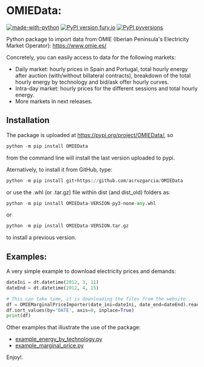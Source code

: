# OMIEData: 

[![made-with-python](https://img.shields.io/badge/Made%20with-Python-1f425f.svg)](https://www.python.org/)
[![PyPI version fury.io](https://img.shields.io/pypi/v/OMIEData.svg)](https://pypi.org/project/OMIEData/)
[![PyPI pyversions](https://img.shields.io/pypi/pyversions/OMIEData.svg)](https://pypi.python.org/pypi/OMIEData/)

Python package to import data from OMIE (Iberian Peninsula's Electricity Market Operator): https://www.omie.es/

Concretely, you can easily access to data for the following markets:

- Daily market: hourly prices in Spain and Portugal, total hourly energy after auction (with/without billateral contracts), breakdown of the total hourly energy by technology and bid/ask offer hourly curves.
- Intra-day market: hourly prices for the different sessions and total hourly energy.
- More markets in next releases.


## Installation 

The package is uploaded at https://pypi.org/project/OMIEData/, so

```python
python -m pip install OMIEData

```
from the command line will install the last version uploaded to pypi. 

Aternatively, to install it from GitHub, type:

```python
python -m pip install git+https://github.com/acruzgarcia/OMIEData

```

or use the .whl (or .tar.gz) file within dist (and dist_old) folders as:

```python
python -m pip install OMIEData-VERSION-py3-none-any.whl

```
or

```python
python -m pip install OMIEData-VERSION.tar.gz

```

to install a previous version.

## Examples:

A very simple example to download electricity prices and demands:

```python
dateIni = dt.datetime(2012, 3, 11)
dateEnd = dt.datetime(2012, 4, 15)

# This can take time, it is downloading the files from the website..
df = OMIEMarginalPriceImporter(date_ini=dateIni, date_end=dateEnd).read_to_dataframe(verbose=True)
df.sort_values(by='DATE', axis=0, inplace=True)
print(df)
```

Other examples that illustrate the use of the package:

- [example_energy_by_technology.py](https://github.com/acruzgarcia/OMIEData/blob/dev/examples/example_energy_by_technology.py)
- [example_marginal_price.py](https://github.com/acruzgarcia/OMIEData/blob/dev/examples/example_marginal_price.py)

Enjoy!.
